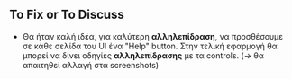 ## To Fix or To Discuss 
- Θα ήταν καλή ιδέα, για καλύτερη **αλληλεπίδραση**, να προσθέσουμε σε κάθε σελίδα του UI ένα "Help" button. Στην τελική εφαρμογή θα μπορεί να δίνει οδηγίες **αλληλεπίδρασης** με τα controls. (-> θα απαιτηθεί αλλαγή στα screenshots)
